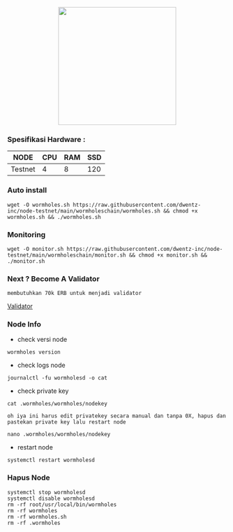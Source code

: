 <p align="center">
  <img width="270" height="auto" src="https://user-images.githubusercontent.com/108969749/201534786-9fd914e1-fe09-456f-b56a-4082da2ae687.jpeg">
</p>

### Spesifikasi Hardware :
NODE  | CPU     | RAM      | SSD     |
| ------------- | ------------- | ------------- | -------- |
| Testnet | 4          | 8         | 120  |


### Auto install
```
wget -O wormholes.sh https://raw.githubusercontent.com/dwentz-inc/node-testnet/main/wormholeschain/wormholes.sh && chmod +x wormholes.sh && ./wormholes.sh
```
### Monitoring
```
wget -O monitor.sh https://raw.githubusercontent.com/dwentz-inc/node-testnet/main/wormholeschain/monitor.sh && chmod +x monitor.sh && ./monitor.sh
```
### Next ? Become A Validator
` membutuhkan 70k ERB untuk menjadi validator `

[Validator](https://wormholes.com/docs/Install/stake/index.html)

### Node Info
 * check versi node
```
wormholes version
```
 * check logs node
```
journalctl -fu wormholesd -o cat
```
  * check private key
```
cat .wormholes/wormholes/nodekey
```
`oh iya ini harus edit privatekey secara manual dan tanpa 0X, hapus dan pastekan private key lalu restart node`
```
nano .wormholes/wormholes/nodekey
```
 * restart node
```
systemctl restart wormholesd
```
### Hapus Node
```
systemctl stop wormholesd
systemctl disable wormholesd
rm -rf root/usr/local/bin/wormholes
rm -rf wormholes
rm -rf wormholes.sh
rm -rf .wormholes
```
